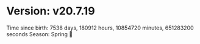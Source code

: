 # Version: v20.7.19
Time since birth: 7538 days, 180912 hours, 10854720 minutes, 651283200 seconds
Season: Spring 🌸
